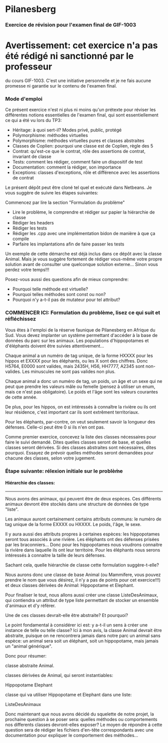 # Pilanesberg
### Exercice de révision pour l'examen final de GIF-1003

# Avertissement: cet exercice n'a pas été rédigé ni sanctionné par le professeur
du cours GIF-1003.  C'est une initiative personnelle et je ne fais aucune promesse
ni garantie sur le contenu de l'examen final.

### Mode d'emploi

Ce présent exercice n'est ni plus ni moins qu'un prétexte pour réviser les différentes notions
essentielles de l'examen final, qui sont essentiellement ce qui a été vu lors du TP3:

- Héritage: à quoi sert-il?  Modes privé, public, protégé
- Polymorphisme: méthodes virtuelles
- Polymorphisme: méthodes virtuelles pures et classes abstraites
- Classes de Coplien: pourquoi une classe est de Coplien, règle des 5
- Contrat: qu'est-ce que le contrat, rôle des assertions de contrat, invariant de classe
- Tests: comment les rédiger, comment faire un dispositif de test
- Documentation: comment la rédiger, son importance
- Exceptions: classes d'exceptions, rôle et différence avec les assertions de contrat

Le présent dépôt peut être cloné tel quel et exécuté dans Netbeans.  Je vous suggère de suivre les étapes suivantes:

Commencez par lire la section "Formulation du problème"

- Lire le problème, le comprendre et rédiger sur papier la hiérarchie de classe
- Rédiger les headers
- Rédiger les tests
- Rédiger les .cpp avec une implémentation bidon de manière à que ça compile
- Parfaire les implantations afin de faire passer les tests

Un exemple de cette démarche est déjà inclus dans ce dépôt avec la classe Animal.
Mais je vous suggère fortement de rédiger vous-même votre propre solution avant
de consulter une quelconque solution externe...  Sinon vous perdez votre temps!!!

Posez-vous aussi des questions afin de mieux comprendre:

- Pourquoi telle méthode est virtuelle?
- Pourquoi telles méthodes sont const ou non?
- Pourquoi n'y a-t-il pas de mutateur pour tel attribut?

### COMMENCER ICI: Formulation du problème, lisez ce qui suit et réfléchissez

Vous êtes à l'emploi de la réserve faunique de Pilanesberg en Afrique du Sud.  Vous devez implanter un système permettant d'accéder à la base de données du parc sur les animaux.  Les populations d'hippopotames et d'éléphants doivent être suivies attentivement...

Chaque animal a un numéro de tag unique, de la forme HXXXX pour les hippos et EXXXX pour les éléphants, ou les X sont des chiffres.  Donc H5764, E0000 sont valides, mais 2435H, H56, HH7777, A2345 sont non-valides. Les minuscules ne sont pas valides non plus.

Chaque animal a donc un numéro de tag, un poids, un âge et un sexe qui ne peut que prendre les valeurs mâle ou femelle (pensez à utiliser un enum, mais ce n'est pas obligatoire).  Le poids et l'âge sont les valeurs courantes de cette année.

De plus, pour les hippos, on est intéressés à connaître la rivière ou ils ont leur résidence, c'est important car ils sont extrêment territoriaux.

Pour les éléphants, par-contre, on veut seulement savoir la longueur des défenses.  Celle-ci peut être 0 si ils n'en ont pas.

Comme premier exercice, concevez la liste des classes nécessaires pour faire le suivi demandé.  Dites quelles classes seront de base, et quelles classes seront dérivées.  Si des classes abstraites sont nécessaires, dites pourquoi.  Essayez de prévoir quelles méthodes seront demandées pour chacune des classes, selon votre jugement.

### Étape suivante: rélexion initiale sur le problèm̀e

#### Hiérarchie des classes:
______________________

Nous avons des animaux, qui peuvent être de deux espèces.  Ces différents animaux devront être stockés dans une structure de données de type "liste".

Les animaux auront certainement certains attributs communs: le numéro de tag unique de la forme EXXXX ou HXXXX. Le poids, l'âge, le sexe.

Il y aura aussi des attributs propres à certaines espèces: les hippopotames seront tous associés à une rivière.  Les éléphants ont des défenses prisées par les braconniers...  Donc pour les hippopotames nous voudrons connaitre la rivière dans laquelle ils ont leur territoire.  Pour les éléphants nous serons intéressés à connaitre la taille de leurs défenses.

Sachant cela, quelle hiérarchie de classe cette formulation suggère-t-elle?

Nous aurons donc une classe de base Animal (ou Mammifere, vous pouvez prendre le nom que vous désirez, il n'y a pas de points pour cet exercice!!!) et deux classes dérivées de Animal: Hippopotame et Elephant.

Pour finaliser le tout, nous allons aussi créer une classe ListeDesAnimaux, qui contiendra un attribut de type liste permettant de stocker un ensemble d'animaux et d'y référer.

Une de ces classes devrait-elle être abstraite? Et pourquoi?

Le point fondamental à considérer ici est: y a-t-il un sens à créer une instance de telle ou telle classe?  Ici à mon avis, la classe Animal devrait être abstraite, puisque on ne rencontrera jamais dans notre parc un animal sans espèce: un animal sera soit un éléphant, soit un hippopotame, mais jamais un "animal générique".

Donc pour résumer:

classe abstraite Animal.

classes dérivées de Animal, qui seront instantiables:

Hippopotame
Elephant

classe qui va utiliser Hippopotame et Elephant dans une liste:

ListeDesAnimaux

Donc maintenant que nous avons décidé du squelette de notre projet, la prochaine question à se poser sera: quelles méthodes ou comportements nos differents classes devront-elles exposer?  Le moyen de répondre à cette question sera de rédiger les fichiers d'en-tête correspondants avec
une documentation pour expliquer le comportement des méthodes...



